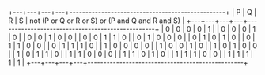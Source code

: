 +---+---+---+---+-------------------------------------------------+
| P | Q | R | S | not (P or Q or R or S) or (P and Q and R and S) |
+---+---+---+---+-------------------------------------------------+
| 0 | 0 | 0 | 0 |                        1                        |
| 0 | 0 | 0 | 1 |                        0                        |
| 0 | 0 | 1 | 0 |                        0                        |
| 0 | 0 | 1 | 1 |                        0                        |
| 0 | 1 | 0 | 0 |                        0                        |
| 0 | 1 | 0 | 1 |                        0                        |
| 0 | 1 | 1 | 0 |                        0                        |
| 0 | 1 | 1 | 1 |                        0                        |
| 1 | 0 | 0 | 0 |                        0                        |
| 1 | 0 | 0 | 1 |                        0                        |
| 1 | 0 | 1 | 0 |                        0                        |
| 1 | 0 | 1 | 1 |                        0                        |
| 1 | 1 | 0 | 0 |                        0                        |
| 1 | 1 | 0 | 1 |                        0                        |
| 1 | 1 | 1 | 0 |                        0                        |
| 1 | 1 | 1 | 1 |                        1                        |
+---+---+---+---+-------------------------------------------------+
